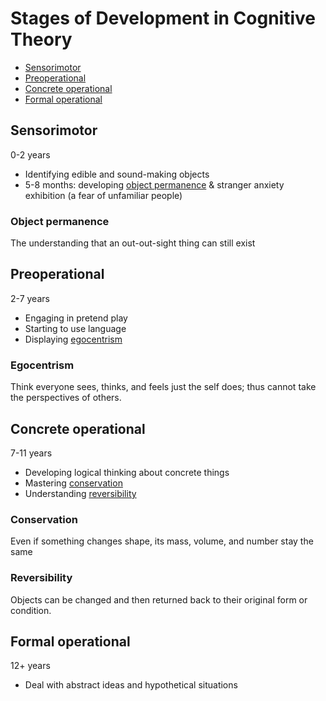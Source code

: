 # Stages of Development in Cognitive Theory

- [Sensorimotor](#sensorimotor)
- [Preoperational](#preoperational)
- [Concrete operational](#concrete-operational)
- [Formal operational](#formal-operational)

## Sensorimotor

0-2 years

- Identifying edible and sound-making objects
- 5-8 months: developing [object permanence](#object-permanence) & stranger anxiety exhibition (a fear of unfamiliar
  people)

### Object permanence

The understanding that an out-out-sight thing can still exist

## Preoperational

2-7 years

- Engaging in pretend play
- Starting to use language
- Displaying [egocentrism](#egocentrism)

### Egocentrism

Think everyone sees, thinks, and feels just the self does; thus cannot take the perspectives of others.

## Concrete operational

7-11 years

- Developing logical thinking about concrete things
- Mastering [conservation](#conservation)
- Understanding [reversibility](#reversibility)

### Conservation

Even if something changes shape, its mass, volume, and number stay the same

### Reversibility

Objects can be changed and then returned back to their original form or condition.

## Formal operational

12+ years

- Deal with abstract ideas and hypothetical situations